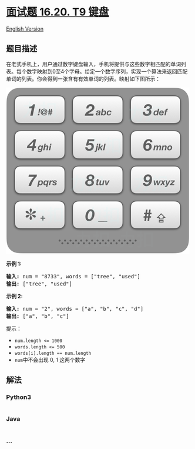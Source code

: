 # [面试题 16.20. T9 键盘](https://leetcode.cn/problems/t9-lcci)

[English Version](/lcci/16.20.T9/README_EN.md)

## 题目描述

<!-- 这里写题目描述 -->
<p>在老式手机上，用户通过数字键盘输入，手机将提供与这些数字相匹配的单词列表。每个数字映射到0至4个字母。给定一个数字序列，实现一个算法来返回匹配单词的列表。你会得到一张含有有效单词的列表。映射如下图所示：</p>

![](./images/17_telephone_keypad.png)

<p><strong>示例 1:</strong></p>

<pre><strong>输入:</strong> num = &quot;8733&quot;, words = [&quot;tree&quot;, &quot;used&quot;]
<strong>输出:</strong> [&quot;tree&quot;, &quot;used&quot;]
</pre>

<p><strong>示例 2:</strong></p>

<pre><strong>输入:</strong> num = &quot;2&quot;, words = [&quot;a&quot;, &quot;b&quot;, &quot;c&quot;, &quot;d&quot;]
<strong>输出:</strong> [&quot;a&quot;, &quot;b&quot;, &quot;c&quot;]</pre>

<p>提示：</p>

<ul>
	<li><code>num.length &lt;= 1000</code></li>
	<li><code>words.length &lt;= 500</code></li>
	<li><code>words[i].length == num.length</code></li>
	<li><code>num</code>中不会出现 0, 1 这两个数字</li>
</ul>

## 解法

<!-- 这里可写通用的实现逻辑 -->

<!-- tabs:start -->

### **Python3**

<!-- 这里可写当前语言的特殊实现逻辑 -->

```python

```

### **Java**

<!-- 这里可写当前语言的特殊实现逻辑 -->

```java

```

### **...**

```

```

<!-- tabs:end -->
